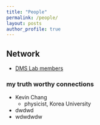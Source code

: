 ```yaml
---
title: "People"
permalink: /people/
layout: posts
author_profile: true
---
```


## Network 
- [DMS Lab members](https://dmslab-konkuk.github.io/people/)
### my truth worthy connections 
- Kevin Chang
  - physicist, Korea University
- dwdwd
- wdwdwdw


